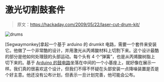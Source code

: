 # 激光切割鼓套件

> 原文：<https://hackaday.com/2009/05/22/laser-cut-drum-kit/>

![drums](img/82e5d865085d14b9e187363449453f1a.png "drums")

[Segwaymonkey]拿起一个基于 arduino 的 drumkit 电路，需要一个套件来安装它。他做了一个非常酷的设计，并用激光从丙烯酸材料上切割下来。这个设计最酷的部分是他如何处理鼓的头部运动。每个头有 4 个“弹簧”，也是从丙烯酸树脂上切下来的。基于 [Arduino 的鼓电路](http://www.spikenzielabs.com/SpikenzieLabs/DrumKitKit.html)坐落在中间的一个小基座上，就好像在展示一样。我们真的很喜欢这个设计，但我们不得不怀疑在头部安装一点降噪装置是否是个好主意。他还没有公布计划，但表示一旦计划完善，他可能会公布。